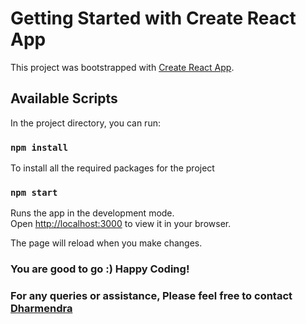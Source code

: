 # Getting Started with Create React App

This project was bootstrapped with [Create React App](https://github.com/facebook/create-react-app).

## Available Scripts

In the project directory, you can run:

### `npm install` 

To install all the required packages for the project

### `npm start`

Runs the app in the development mode.\
Open [http://localhost:3000](http://localhost:3000) to view it in your browser.

The page will reload when you make changes.

### You are good to go :) Happy Coding!

### For any queries or assistance, Please feel free to contact [Dharmendra](mailto:chintapallidharmendra@gmail.com)
